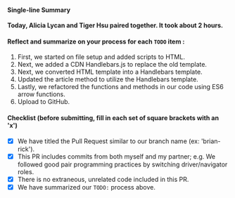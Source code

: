 #### Single-line Summary
**Today, Alicia Lycan and Tiger Hsu paired together. It took about 2 hours.**

#### Reflect and summarize on your process for each `TODO` item :  
  1. First, we started on file setup and added scripts to HTML. 
  2. Next, we added a CDN Handlebars.js to replace the old template.
  3. Next, we converted HTML template into a Handlebars template.
  4. Updated the article method to utilize the Handlebars template.
  5. Lastly, we refactored the functions and methods in our code using ES6 arrow functions.
  6. Upload to GitHub.

#### Checklist (before submitting, fill in each set of square brackets with an 'x')
- [x] We have titled the Pull Request similar to our branch name (ex: 'brian-rick'). 
- [x] This PR includes commits from both myself and my partner; e.g. We followed good pair programming practices by switching driver/navigator roles.
- [x] There is no extraneous, unrelated code included in this PR.
- [x] We have summarized our `TODO:` process above.
